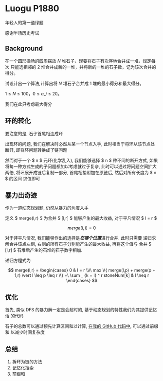 # Luogu P1880

年轻人的第一道绿题

感谢半场历史考试

## Background

在一个圆形操场的四周摆放 $N$ 堆石子，现要将石子有次序地合并成一堆，规定每次
只能选相邻的 $2$ 堆合并成新的一堆，并将新的一堆的石子数，记为该次合并的得分。

试设计出一个算法,计算出将 $N$ 堆石子合并成 $1$ 堆的最小得分和最大得分。

$1\leq N\leq 100$，$0\leq a\_i\leq 20$。

我们在此只考虑最大得分

## 环的转化

要注意的是, 石子首尾相连成环

出现环的问题, 我们在解决时必然从某一个节点入手, 此时相当于将环从该节点处断开,
即将环问题转换成了链问题

然而对于一个 $ n $ 元环(化学乱入), 我们能够选择 $ n $ 种不同的断开方式, 如果
将每一种方式生成的子问题都加以考虑就过于复杂, 此时可以通过将问题空间扩大两倍,
将环展开成链后复制一部分, 首尾相接附加在原链后, 然后对所有长度为 $ n $ 的区间
求值即可

## 暴力出奇迹

作为一道动态规划题, 仍然从暴力的角度入手

定义 $ merge(l,r) $ 为合并 $ [l,r] $ 能够产生的最大收益, 对于平凡情况 $ l = r $

$$
merge(l,l) = 0
$$

对于非平凡情况, 我们能够作出的选择是***在哪个位置***进行合并. 此时只需要
递归求解合并该点左侧, 右侧的所有石子分别能产生的最大收益, 再将这个值与
合并 $ [l,r] $ 石堆后产生的石堆的石子数字相加. 

递归方程式为

$$
merge(l,r) = \begin{cases}
		0				&	l = r \\\\
		max \\{ merge(l,p) + merge(p + 1,r) \vert l \leq p \leq r \\} +\
		\sum _ {k = l} ^ r stoneNum[k]	&	l \neq r
	     \end{cases}
$$

## 优化

首先, 类似 DFS 的暴力解一定是会超时的, 基于动态规划的特性我们为其提供记忆话
的代码

石子的总数可以通过预先计算区间和以计算,
[在我的 GitHub 代码中](https://blog.ziyao233.xyz/Algorithm), 可以通过前缀和
以减少时间复杂度

## 总结

1. 拆环为链的方法
2. 记忆化搜索
3. 前缀和
